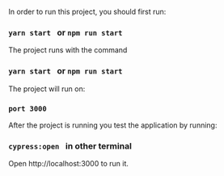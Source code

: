 


In order to run this project, you should first run:

### `yarn start ` or `npm run start`

The project runs with the command
### `yarn start ` or `npm run start`

The project will run on:
### `port 3000`

After the project is running you  test the application by running:
### `cypress:open ` in other terminal



Open  http://localhost:3000 to run it.



